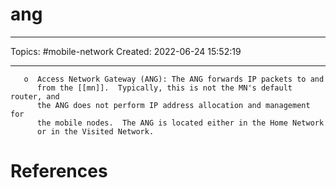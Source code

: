 # ang
---
Topics: #mobile-network 
Created: 2022-06-24 15:52:19

---

```ad-quote
   o  Access Network Gateway (ANG): The ANG forwards IP packets to and
      from the [[mn]].  Typically, this is not the MN's default router, and
      the ANG does not perform IP address allocation and management for
      the mobile nodes.  The ANG is located either in the Home Network
      or in the Visited Network.
```

# References
